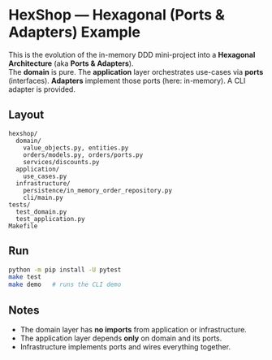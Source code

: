 # HexShop — Hexagonal (Ports & Adapters) Example

This is the evolution of the in-memory DDD mini-project into a **Hexagonal Architecture** (aka **Ports & Adapters**).  
The **domain** is pure. The **application** layer orchestrates use-cases via **ports** (interfaces). **Adapters** implement those ports (here: in-memory). A CLI adapter is provided.

## Layout

```
hexshop/
  domain/
    value_objects.py, entities.py
    orders/models.py, orders/ports.py
    services/discounts.py
  application/
    use_cases.py
  infrastructure/
    persistence/in_memory_order_repository.py
    cli/main.py
tests/
  test_domain.py
  test_application.py
Makefile
```

## Run

```bash
python -m pip install -U pytest
make test
make demo   # runs the CLI demo
```

## Notes

- The domain layer has **no imports** from application or infrastructure.
- The application layer depends **only** on domain and its ports.
- Infrastructure implements ports and wires everything together.
